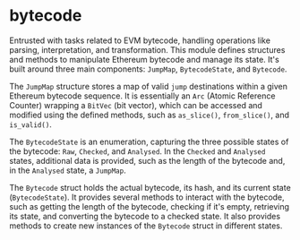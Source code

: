 # bytecode

Entrusted with tasks related to EVM bytecode, handling operations like parsing, interpretation, and transformation.
This module defines structures and methods to manipulate Ethereum bytecode and manage its state. It's built around three main components: `JumpMap`, `BytecodeState`, and `Bytecode`.

The `JumpMap` structure stores a map of valid `jump` destinations within a given Ethereum bytecode sequence. It is essentially an `Arc` (Atomic Reference Counter) wrapping a `BitVec` (bit vector), which can be accessed and modified using the defined methods, such as `as_slice()`, `from_slice()`, and `is_valid()`.

The `BytecodeState` is an enumeration, capturing the three possible states of the bytecode: `Raw`, `Checked`, and `Analysed`. In the `Checked` and `Analysed` states, additional data is provided, such as the length of the bytecode and, in the `Analysed` state, a `JumpMap`.

The `Bytecode` struct holds the actual bytecode, its hash, and its current state (`BytecodeState`). It provides several methods to interact with the bytecode, such as getting the length of the bytecode, checking if it's empty, retrieving its state, and converting the bytecode to a checked state. It also provides methods to create new instances of the `Bytecode` struct in different states.
